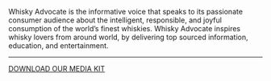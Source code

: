 Whisky Advocate is the informative voice that speaks to its passionate consumer audience about the intelligent, responsible, and joyful consumption of the world’s finest whiskies. Whisky Advocate inspires whisky lovers from around world, by delivering top sourced information, education, and entertainment.

<hr class="g-width-30x g-brd-primary g-my-40">

<a href="/images/pdf/WAMediaKit_2021.pdf?v=v1" class="btn btn-md u-btn-outline-primary g-brd-2 g-rounded-10">DOWNLOAD OUR MEDIA KIT</a>
